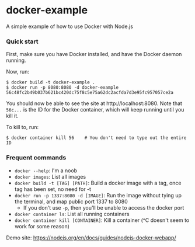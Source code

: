 # docker-example

A simple example of how to use Docker with Node.js


### Quick start

First, make sure you have Docker installed, and have the Docker daemon running.

Now, run:

```
$ docker build -t docker-example .
$ docker run -p 8080:8080 -d docker-example
56c48fc2b49b037b621bc420dc75f8c5e75a62dc2acfda7d3e95fc957057ce2a
```

You should now be able to see the site at http://localhost:8080. Note that `56c...` is the ID for the Docker container, which will keep running until you kill it.

To kill to, run:

```
$ docker container kill 56    # You don't need to type out the entire ID
```


### Frequent commands

* `docker --help`: I'm a noob
* `docker images`: List all images
* `docker build -t [TAG] [PATH]`: Build a docker image with a tag, once tag has been set, no need for -t
* `docker run -p 1337:8080 -d [IMAGE]`: Run the image without tying up the terminal, and map public port 1337 to 8080
  * If you don't use `-p`, then you'll be unable to access the docker port
* `docker container ls`: List all running containers
* `docker container kill [CONTAINER]`: Kill a container (^C doesn't seem to work for some reason)

Demo site: https://nodejs.org/en/docs/guides/nodejs-docker-webapp/
